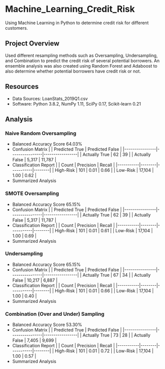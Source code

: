 # Machine_Learning_Credit_Risk
Using Machine Learning in Python to determine credit risk for different customers.

## Project Overview
Used different resampling methods such as Oversampling, Undersampling, and Combination to predict the credit risk of several potential borrowers. An ensemble analysis was also created using Random Forest and Adaboost to also determine whether potential borrowers have credit risk or not.

## Resources
- Data Sources: LoanStats_2019Q1.csv
- Software: Python 3.8.2, NumPy 1.11, SciPy 0.17, Scikit-learn 0.21

## Analysis

### Naive Random Oversampling
- Balanced Accuracy Score
64.03%
- Confusion Matrix
|                | Predicted True | Predicted False |
|----------------|----------------|-----------------|
| Actually True  | 62             | 39              |
| Actually False | 5,317          | 11,787          |
- Classification Report
|           | Count  | Precision | Recall |
|-----------|--------|-----------|--------|
| High-Risk | 101    | 0.01      | 0.66   |
| Low-Risk  | 17,104 | 1.00      | 0.62   |
- Summarized Analysis


### SMOTE Oversampling
- Balanced Accuracy Score
65.15%
- Confusion Matrix
|                | Predicted True | Predicted False |
|----------------|----------------|-----------------|
| Actually True  | 62             | 39              |
| Actually False | 5,317          | 11,787          |
- Classification Report
|           | Count  | Precision | Recall |
|-----------|--------|-----------|--------|
| High-Risk | 101    | 0.01      | 0.61   |
| Low-Risk  | 17,104 | 1.00      | 0.69   |
- Summarized Analysis


### Undersampling
- Balanced Accuracy Score
65.15%
- Confusion Matrix
|                | Predicted True | Predicted False |
|----------------|----------------|-----------------|
| Actually True  | 67             | 34              |
| Actually False | 10,217         | 6,887           |
- Classification Report
|           | Count  | Precision | Recall |
|-----------|--------|-----------|--------|
| High-Risk | 101    | 0.01      | 0.66   |
| Low-Risk  | 17,104 | 1.00      | 0.40   |
- Summarized Analysis


### Combination (Over and Under) Sampling
- Balanced Accuracy Score
53.30%
- Confusion Matrix
|                | Predicted True | Predicted False |
|----------------|----------------|-----------------|
| Actually True  | 73             | 28              |
| Actually False | 7,405          | 9,699           |
- Classification Report
|           | Count  | Precision | Recall |
|-----------|--------|-----------|--------|
| High-Risk | 101    | 0.01      | 0.72   |
| Low-Risk  | 17,104 | 1.00      | 0.57   |
- Summarized Analysis

